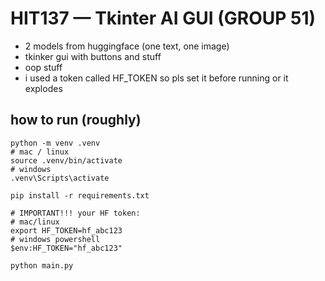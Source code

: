 
# HIT137 — Tkinter AI GUI (GROUP 51)

- 2 models from huggingface (one text, one image)
- tkinker gui with buttons and stuff
- oop stuff 
- i used a token called HF_TOKEN so pls set it before running or it explodes

## how to run (roughly)
```
python -m venv .venv
# mac / linux
source .venv/bin/activate
# windows
.venv\Scripts\activate

pip install -r requirements.txt

# IMPORTANT!!! your HF token:
# mac/linux
export HF_TOKEN=hf_abc123
# windows powershell
$env:HF_TOKEN="hf_abc123"

python main.py
```
